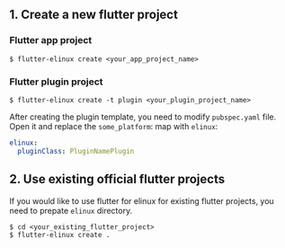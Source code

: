 ## 1. Create a new flutter project
### Flutter app project
```Shell
$ flutter-elinux create <your_app_project_name>
```

### Flutter plugin project
```Shell
$ flutter-elinux create -t plugin <your_plugin_project_name>
```

After creating the plugin template, you need to modify `pubspec.yaml` file. Open it and replace the `some_platform`: map with `elinux`:
```Yaml
elinux:
  pluginClass: PluginNamePlugin
```

## 2. Use existing official flutter projects
If you would like to use flutter for elinux for existing flutter projects, you need to prepate `elinux` directory.

```Shell
$ cd <your_existing_flutter_project>
$ flutter-elinux create .
```